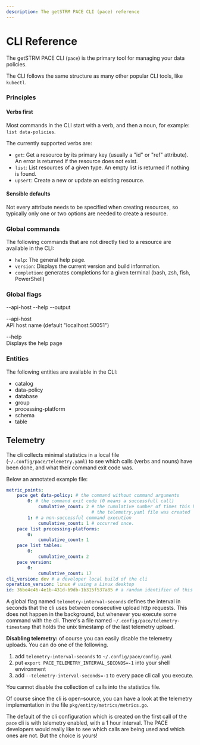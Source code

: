 ```yaml
---
description: The getSTRM PACE CLI (pace) reference
---
```


# CLI Reference

The getSTRM PACE CLI (`pace`) is the primary tool for managing your data policies.

The CLI follows the same structure as many other popular CLI tools, like `kubectl`.

### Principles

#### Verbs first

Most commands in the CLI start with a verb, and then a noun, for example: `list data-policies`.

The currently supported verbs are:

* `get`: Get a resource by its primary key (usually a "id" or "ref" attribute). An error is returned if the resource does not exist.
* `list`: List resources of a given type. An empty list is returned if nothing is found.
* `upsert`: Create a new or update an existing resource.

#### Sensible defaults

Not every attribute needs to be specified when creating resources, so typically only one or two options are needed to create a resource.

### Global commands

The following commands that are not directly tied to a resource are available in the CLI:

* `help`: The general help page.
* `version`: Displays the current version and build information.
* `completion`: generates completions for a given terminal (bash, zsh, fish, PowerShell)

### Global flags <a href="#global-flags" id="global-flags"></a>

\--api-host --help --output

\--api-host\
API host name (default "localhost:50051")

\--help\
Displays the help page

### Entities

The following entities are available in the CLI:

* catalog
* data-policy
* database
* group
* processing-platform
* schema
* table

## Telemetry
The cli collects minimal statistics in a local file (`~/.config/pace/telemetry.yaml`) to see which calls (verbs and nouns) have been
done, and what their command exit code was.

Below an annotated example file:
```yaml
metric_points:
    pace get data-policy: # the command without command arguments
        0: # the command exit code (0 means a successfull call)
            cumulative_count: 2 # the cumulative number of times this has occurred since
                                # the telemetry.yaml file was created
        1: # a non-successful command execution
            cumulative_count: 1 # occurred once.
    pace list processing-platforms:
        0:
            cumulative_count: 1
    pace list tables:
        0:
            cumulative_count: 2
    pace version:
        0:
            cumulative_count: 17
cli_version: dev # a developer local build of the cli
operation_version: linux # using a Linux desktop
id: 36be4c46-4e1b-431d-b9db-1b315f537a85 # a random identifier of this cli instance.
```

A global flag named `telemetry-interval-seconds` defines the interval in seconds that the cli uses between consecutive upload http requests. This does not happen in the background, but whenever you execute some command with the cli. There's a file named `~/.config/pace/telemetry-timestamp` that holds the unix timestamp of the last telemetry upload.

**Disabling telemetry:** of course you can easily disable the telemetry uploads. You can do one of the following.

1. add `telemetry-interval-seconds` to `~/.config/pace/config.yaml`
2. put `export PACE_TELEMETRY_INTERVAL_SECONDS=-1` into your shell environment
3. add `--telemetry-interval-seconds=-1` to every pace cli call you execute.

You cannot disable the collection of calls into the statistics file.

Of course since the cli is open-source, you can have a look at the telemetry implementation in the file `pkg/entity/metrics/metrics.go`.

The default of the cli configuration which is created on the first call of the `pace` cli is with telemetry enabled, with a 1 hour interval. The PACE developers would really like to see which calls are being used and which ones are not. But the choice is yours!
